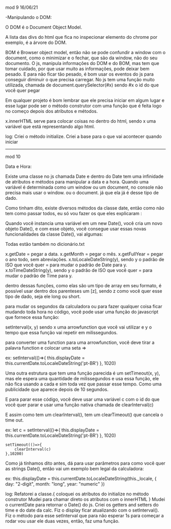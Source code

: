 mod 9                                               16/06/21

-Manipulando o DOM:

O DOM é o Document Object Model.

A lista das divs do html que fica no inspecionar elemento do
chrome por exemplo, é a árvore do DOM.

BOM é Browser object model, então não se pode confundir
a window com o document, como o minimizar e o fechar, que 
são da window, não do seu documento.
O js, manipula informações do DOM e do BOM, mas tem que
tomar cuidado, por que usar muito as informações, pode 
deixar bem pesado. E para não ficar tão pesado, é bom 
usar os eventos do js para conseguir diminuir o que precisa
carregar.
No js tem uma função muito utilizada, chamada de 
document.querySelector(#x) sendo #x o id do que você quer 
pegar

Em qualquer projeto é bom lembrar que ele precisa iniciar
em algum lugar e esse lugar pode ser o método construtor
com uma função que é feita logo no começo depois dos 
atributos e métodos.

x.innerHTML serve para colocar coisas no dentro 
do html, sendo x uma variável que está representando
algo html.



log:
    Criei o método initialize.
    Criei a base para o que vai acontecer quando iniciar

------------------------------------------------------------
mod 10 

Data e Hora:

Existe uma classe no js chamada Date e dentro do Date tem
uma infinidade de atributos e métodos para manipular a data
e a hora.
Quando uma variável é determinada como um window ou um 
document, no console não precisa mais usar o window. ou o
document. já que ela já é desse tipo de dado.

Como tinham dito, existe diversos métodos da classe date, 
então como não tem como passar todos, eu só vou fazer
os que eles explicaram :

Quando você instancia uma variável em um new Date(), você
cria um novo objeto Date(), e com esse objeto, você consegue
usar essas novas funcionalidades da classe Date(), vai 
algumas:

Todas estão também no dicionário.txt 

x.getDate = pegar a data.
x.getMonth = pegar o mês.
x.getFullYear = pegar o ano todo, sem abreviações.
x.toLocaleDateString(y), sendo y o padrão de ISO que você
quer = para mudar o padrão de Date para y.
x.toTimeDateString(y), sendo y o padrão de ISO que você
quer = para mudar o padrão de Time para y.

dentro dessas funções, como elas são um tipo de array
em seu formato, é possível usar dentro dos parenteses
um [z], sendo z como você quer esse tipo de dado, seja ele
long ou short.

para mudar os segundos da calculadora ou para fazer qualquer
coisa ficar mudando toda hora no código, você pode usar
uma função do javascript que fornece essa função:

setInterval(x, y) sendo x uma arrowfunction que você 
vai utilizar e y o tempo que essa função vai repetir
em milissegundos.

para converter uma function para uma arrowfunction, você
deve tirar a palavra function e colocar uma seta  =>

ex:
    setInterval(()=>{
        this.displayDate = this.currentDate.toLocaleDateString('pt-BR')
    }, 1020)

Uma outra estrutura que tem uma função parecida é um 
setTimeout(x, y), mas ele espera uma quantidade de 
milissegundos e usa essa função, ele não fica usando a cada
e sim toda vez que passar esse tempo. Como uma 
publicidade que aparece depois de 10 segundos. 

E para parar esse código, você deve usar uma variável c
com o id do que você quer parar e usar uma função nativa
chamada de clearInterval(c) 

E assim como tem um clearInterval(), tem um clearTimeout()
que cancela o time out.

ex:
    let c = setInterval(()=>{
        this.displayDate = this.currentDate.toLocaleDateString('pt-BR')
    }, 1020)

    setTimeout(()=>{
        clearInterval(c)
    },10200)

Como já tínhamos dito antes, dá para usar parâmetros para
como você quer as strings Date(), então vai um exemplo
bem legal da calculadora:

ex:
    this.displayDate = this.currentDate.toLocaleDateString(this._locale, {
            day: "2-digit",
            month: "long",
            year: "numeric"
        })
 

log:
    Refatorei a classe.{
        coloquei os atributos do initialize no método 
        construtor
        Mudei para chamar direto os atributos com o innerHTML
    }
    Mudei o currentDate para retornar o Date() do js.
    Criei os getters and setters do time e do date da calc.
    Fiz o display ficar atualizando com o setInterval().
    Fiz o método para esse setInterval que para não esperar
    1s para começar a rodar vou usar ele duas vezes, então, 
    faz uma função.

